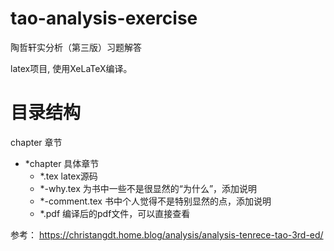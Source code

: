 # tao-analysis-exercise
陶哲轩实分析（第三版）习题解答

latex项目, 使用XeLaTeX编译。


# 目录结构
chapter 章节
  - *chapter 具体章节
    - *.tex latex源码
    - *-why.tex 为书中一些不是很显然的“为什么”，添加说明
    - *-comment.tex 书中个人觉得不是特别显然的点，添加说明
    - *.pdf 编译后的pdf文件，可以直接查看

参考：
https://christangdt.home.blog/analysis/analysis-tenrece-tao-3rd-ed/